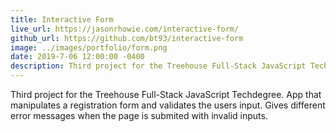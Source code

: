 ```yaml
---
title: Interactive Form
live_url: https://jasonrhowie.com/interactive-form/
github_url: https://github.com/bt93/interactive-form
image: ../images/portfolio/form.png
date: 2019-7-06 12:00:00 -0400
description: Third project for the Treehouse Full-Stack JavaScript Techdegree
---
```

Third project for the Treehouse Full-Stack JavaScript Techdegree. App that manipulates a registration form and validates the users input. Gives different error messages when the page is submited with invalid inputs.
